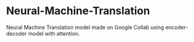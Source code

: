 # Neural-Machine-Translation
Neural Machine Translation model made on Google Collab using encoder-decoder model with attention.
